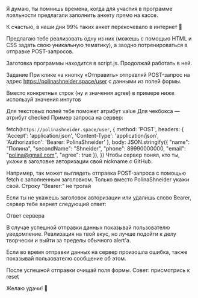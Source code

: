 Я думаю, ты помнишь времена, когда для участия в программе лояльности предлагали заполнить анкету прямо на кассе.

К счастью, в наши дни 99% таких анкет перекочевало в интернет 🌚

Предлагаю тебе реализовать одну из них (можешь с помощью HTML и CSS задать свою уникальную тематику), а заодно потренироваться в отправке POST-запросов.

Заготовка программы находится в script.js. Продолжай работать в ней.

Задание
При клике на кнопку «Отправить» отправляй POST-запрос на адрес https://polinashneider.space/user с данными из полей формы.

Вместо конкретных строк (ну и значения agree) в примере ниже используй значения инпутов

Для текстовых полей тебе поможет атрибут value
Для чекбокса — атрибут checked
Пример запроса на сервер:

fetch(`https://polinashneider.space/user`, {
    method: 'POST',
    headers: {
      'Accept': 'application/json',
      'Content-Type': 'application/json',
      'Authorization': 'Bearer: PolinaShneider'
    },
    body: JSON.stringify({
      "name": "Полина",
      "secondName": "Shneider",
      "phone": 89990000000,
      "email": "polina@gmail.com",
      "agree": true
    }),
})
Чтобы сервер понял, кто ты, укажи в заголовке авторизации свой nickname с GitHub.

Например, так может выглядеть отправка POST-запроса с помощью fetch с заполненным заголовком. Только вместо PolinaShneider укажи свой. Строку "Bearer:" не трогай

Если ты не укажешь заголовок авторизации или удалишь слово Bearer, сервер тебе вернет следующий ответ:

Ответ сервера

В случае успешной отправки данных показывай пользователю уведомление. Реализация на твой вкус, но лучше подойти к делу творчески и выйти за пределы обычного alert'a.

Если во время отправки данных на сервер произошла ошибка, также показывай пользователю сообщение об этом.

После успешной отправки очищай поля формы. Совет: присмотрись к reset

Желаю удачи! 🥰